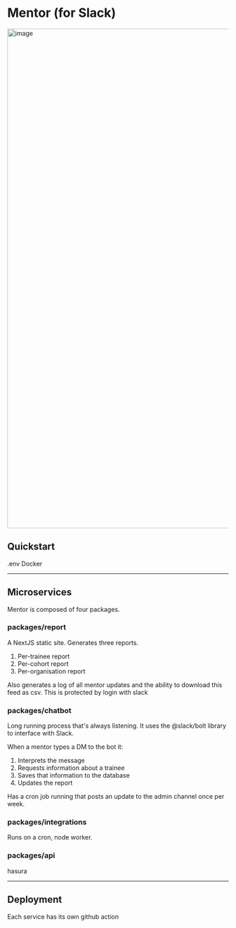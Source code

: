# Mentor (for Slack)

<img width="1138" alt="image" src="https://user-images.githubusercontent.com/1271197/169831301-bd14075c-09dd-416c-beaa-2ffa12a4fc51.png">

## Quickstart

.env
Docker

---

## Microservices

Mentor is composed of four packages.

### packages/report

A NextJS static site. Generates three reports.

1. Per-trainee report
2. Per-cohort report
3. Per-organisation report

Also generates a log of all mentor updates and the ability to download this feed as csv. This is protected by login with slack

### packages/chatbot

Long running process that's always listening. It uses the @slack/bolt library to interface with Slack.

When a mentor types a DM to the bot it:

1. Interprets the message
2. Requests information about a trainee
3. Saves that information to the database
4. Updates the report

Has a cron job running that posts an update to the admin channel once per week.

### packages/integrations

Runs on a cron, node worker.

### packages/api

hasura

---

## Deployment

Each service has its own github action
